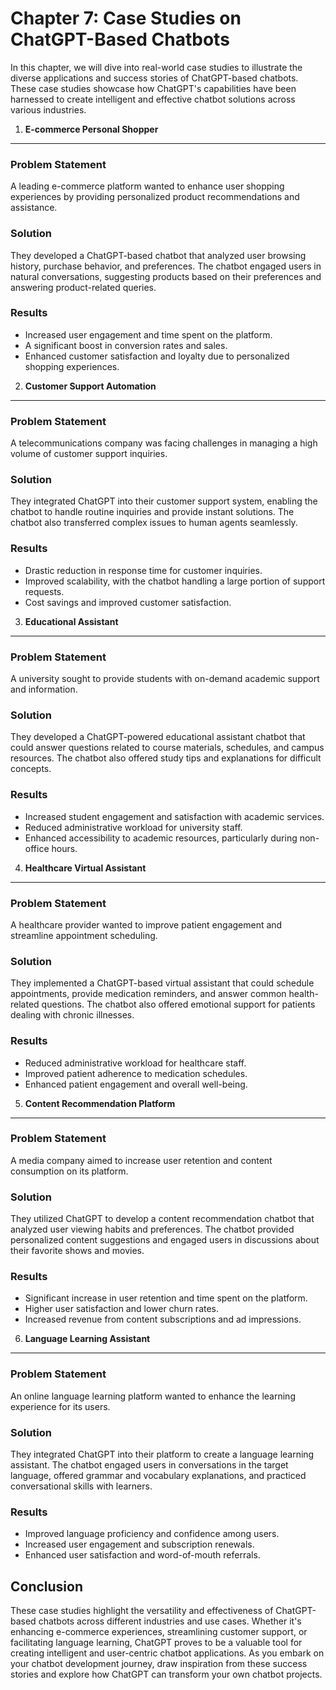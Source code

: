 Chapter 7: Case Studies on ChatGPT-Based Chatbots
=================================================

In this chapter, we will dive into real-world case studies to illustrate the diverse applications and success stories of ChatGPT-based chatbots. These case studies showcase how ChatGPT's capabilities have been harnessed to create intelligent and effective chatbot solutions across various industries.

1. **E-commerce Personal Shopper**
----------------------------------

### Problem Statement

A leading e-commerce platform wanted to enhance user shopping experiences by providing personalized product recommendations and assistance.

### Solution

They developed a ChatGPT-based chatbot that analyzed user browsing history, purchase behavior, and preferences. The chatbot engaged users in natural conversations, suggesting products based on their preferences and answering product-related queries.

### Results

* Increased user engagement and time spent on the platform.
* A significant boost in conversion rates and sales.
* Enhanced customer satisfaction and loyalty due to personalized shopping experiences.

2. **Customer Support Automation**
----------------------------------

### Problem Statement

A telecommunications company was facing challenges in managing a high volume of customer support inquiries.

### Solution

They integrated ChatGPT into their customer support system, enabling the chatbot to handle routine inquiries and provide instant solutions. The chatbot also transferred complex issues to human agents seamlessly.

### Results

* Drastic reduction in response time for customer inquiries.
* Improved scalability, with the chatbot handling a large portion of support requests.
* Cost savings and improved customer satisfaction.

3. **Educational Assistant**
----------------------------

### Problem Statement

A university sought to provide students with on-demand academic support and information.

### Solution

They developed a ChatGPT-powered educational assistant chatbot that could answer questions related to course materials, schedules, and campus resources. The chatbot also offered study tips and explanations for difficult concepts.

### Results

* Increased student engagement and satisfaction with academic services.
* Reduced administrative workload for university staff.
* Enhanced accessibility to academic resources, particularly during non-office hours.

4. **Healthcare Virtual Assistant**
-----------------------------------

### Problem Statement

A healthcare provider wanted to improve patient engagement and streamline appointment scheduling.

### Solution

They implemented a ChatGPT-based virtual assistant that could schedule appointments, provide medication reminders, and answer common health-related questions. The chatbot also offered emotional support for patients dealing with chronic illnesses.

### Results

* Reduced administrative workload for healthcare staff.
* Improved patient adherence to medication schedules.
* Enhanced patient engagement and overall well-being.

5. **Content Recommendation Platform**
--------------------------------------

### Problem Statement

A media company aimed to increase user retention and content consumption on its platform.

### Solution

They utilized ChatGPT to develop a content recommendation chatbot that analyzed user viewing habits and preferences. The chatbot provided personalized content suggestions and engaged users in discussions about their favorite shows and movies.

### Results

* Significant increase in user retention and time spent on the platform.
* Higher user satisfaction and lower churn rates.
* Increased revenue from content subscriptions and ad impressions.

6. **Language Learning Assistant**
----------------------------------

### Problem Statement

An online language learning platform wanted to enhance the learning experience for its users.

### Solution

They integrated ChatGPT into their platform to create a language learning assistant. The chatbot engaged users in conversations in the target language, offered grammar and vocabulary explanations, and practiced conversational skills with learners.

### Results

* Improved language proficiency and confidence among users.
* Increased user engagement and subscription renewals.
* Enhanced user satisfaction and word-of-mouth referrals.

Conclusion
----------

These case studies highlight the versatility and effectiveness of ChatGPT-based chatbots across different industries and use cases. Whether it's enhancing e-commerce experiences, streamlining customer support, or facilitating language learning, ChatGPT proves to be a valuable tool for creating intelligent and user-centric chatbot applications. As you embark on your chatbot development journey, draw inspiration from these success stories and explore how ChatGPT can transform your own chatbot projects.
